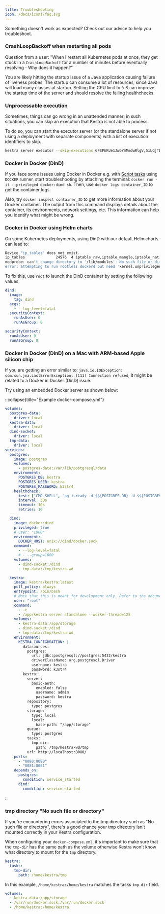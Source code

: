 ```yaml
---
title: Troubleshooting
icon: /docs/icons/faq.svg
---
```


Something doesn't work as expected? Check out our advice to help you troubleshoot.


### CrashLoopBackoff when restarting all pods

Question from a user: "When I restart all Kubernetes pods at once, they get stuck in a `CrashLoopBackoff` for a number of minutes before eventually resolving - Why does it happen?"

You are likely hitting the startup issue of a Java application causing failure of liveness probes. The startup can consume a lot of resources, since Java will load many classes at startup. Setting the CPU limit to `0.5` can improve the startup time of the server and should resolve the failing healthchecks.


### Unprocessable execution

Sometimes, things can go wrong in an unattended manner; in such situations, you can skip an execution that Kestra is not able to process.

To do so, you can start the executor server (or the standalone server if not using a deployment with separate components) with a list of execution identifiers to skip.

```sh
kestra server executor --skip-executions 6FSPERUe1JwbYmMmdwRlgV,5iLGjTLOHAVGUGlsesFaMb
```


### Docker in Docker (DinD)

If you face some issues using Docker in Docker e.g. with [Script tasks](/docs/developer-guide/scripts) using `DOCKER` runner, start troubleshooting by attaching the terminal: ``docker run -it --privileged docker:dind sh``. Then, use `docker logs container_ID` to get the container logs. 

Also, try `docker inspect container_ID` to get more information about your Docker container. The output from this command displays details about the container, its environments, network settings, etc. This information can help you identify what might be wrong.


### Docker in Docker using Helm charts

On some Kubernetes deployments, using DinD with our default Helm charts can lead to:

```bash
Device "ip_tables" does not exist.
ip_tables              24576  4 iptable_raw,iptable_mangle,iptable_nat,iptable_filter
modprobe: can't change directory to '/lib/modules': No such file or directory
error: attempting to run rootless dockerd but need 'kernel.unprivileged_userns_clone' (/proc/sys/kernel/unprivileged_userns_clone) set to 1
```

To fix this, use `root` to launch the DinD container by setting the following values:

```yaml
dind:
  image:
    tag: dind
  args:
    - --log-level=fatal
  securityContext:
    runAsUser: 0
    runAsGroup: 0

securityContext:
  runAsUser: 0
  runAsGroup: 0
```


### Docker in Docker (DinD) on a Mac with ARM-based Apple silicon chip

If you are getting an error similar to: `java.io.IOException: com.sun.jna.LastErrorException: [111] Connection refused`, it might be related to a Docker in Docker (DinD) issue. 

Try using an embedded Docker server as shown below:

::collapse{title="Example docker-compose.yml"}
```yaml
volumes:
  postgres-data:
    driver: local
  kestra-data:
    driver: local
  dind-socket:
    driver: local
  tmp-data:
    driver: local
services:
  postgres:
    image: postgres
    volumes:
      - postgres-data:/var/lib/postgresql/data
    environment:
      POSTGRES_DB: kestra
      POSTGRES_USER: kestra
      POSTGRES_PASSWORD: k3str4
    healthcheck:
      test: ["CMD-SHELL", "pg_isready -d $${POSTGRES_DB} -U $${POSTGRES_USER}"]
      interval: 30s
      timeout: 10s
      retries: 10

  dind:
    image: docker:dind
    privileged: true
    # user: "1000"
    environment:
      DOCKER_HOST: unix://dind/docker.sock
    command:
      - --log-level=fatal
      # - --group=1000
    volumes:
      - dind-socket:/dind
      - tmp-data:/tmp/kestra-wd

  kestra:
    image: kestra/kestra:latest
    pull_policy: always
    entrypoint: /bin/bash
    # Note that this is meant for development only. Refer to the documentation for production deployments of Kestra which runs without a root user.
    user: "root"
    command:
      - -c
      - /app/kestra server standalone --worker-thread=128
    volumes:
      - kestra-data:/app/storage
      - dind-socket:/dind
      - tmp-data:/tmp/kestra-wd
    environment:
      KESTRA_CONFIGURATION: |
        datasources:
          postgres:
            url: jdbc:postgresql://postgres:5432/kestra
            driverClassName: org.postgresql.Driver
            username: kestra
            password: k3str4
        kestra:
          server:
            basic-auth:
              enabled: false
              username: admin
              password: kestra
          repository:
            type: postgres
          storage:
            type: local
            local:
              base-path: "/app/storage"
          queue:
            type: postgres
          tasks:
            tmp-dir:
              path: /tmp/kestra-wd/tmp
          url: http://localhost:8080/
    ports:
      - "8080:8080"
      - "8081:8081"
    depends_on:
      postgres:
        condition: service_started
      dind:
        condition: service_started
```
::

### tmp directory "No such file or directory"

If you're encountering errors associated to the tmp directory such as "No such file or directory", there's a good chance your tmp directory isn't mounted correctly in your Kestra configuration.

When configuring your `docker-compose.yml`, it's important to make sure that the `tmp-dir` has the same path as the volume otherwise Kestra won't know what directory to mount for the `tmp` directory.

```yaml
kestra:
  tasks:
    tmp-dir:
      path: /home/kestra/tmp
```

In this example, `/home/kestra:/home/kestra` matches the tasks `tmp-dir` field.

```yaml
volumes:
  - kestra-data:/app/storage
  - /var/run/docker.sock:/var/run/docker.sock
  - /home/kestra:/home/kestra
```

